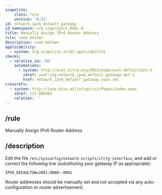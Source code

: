 ```yaml
---
scapolite:
    class: rule
    version: '0.51'
id: network_ipv6_default_gateway
id_namespace: org.ssgproject.RHEL-8
title: Manually Assign IPv6 Router Address
rule: <see below>
description: <see below>
applicability:
  - system: org.scapolite.xccdf.applicability
checks:
  - relative_id: '01'
    automations:
      - system: http://oval.mitre.org/XMLSchema/oval-definitions-5
        idref: oval:ssg-network_ipv6_default_gateway:def:1
        href: network_ipv6_default_gateway.oval.xml
crossrefs:
  - system: http://iase.disa.mil/stigs/cci/Pages/index.aspx
    idref: CCI-000366
    relation: ''
---
```



## /rule

Manually Assign IPv6 Router Address

## /description

Edit
the file `/etc/sysconfig/network-scripts/ifcfg-interface`, and add or
correct the following line (substituting your gateway IP as
appropriate):

``` 
IPV6_DEFAULTGW=2001:0DB8::0001
```

Router addresses should be manually set and not accepted via any
auto-configuration or router advertisement.
